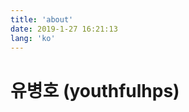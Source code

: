 ```yaml
---
title: 'about'
date: 2019-1-27 16:21:13
lang: 'ko'
---
```

# 유병호 (youthfulhps)

<div align="center">

</div>
